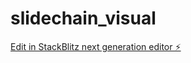 # slidechain_visual

[Edit in StackBlitz next generation editor ⚡️](https://stackblitz.com/~/github.com/nickspanos/slidechain_visual)